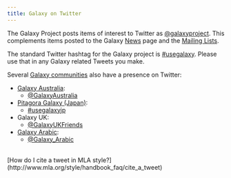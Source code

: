 ```yaml
---
title: Galaxy on Twitter
---
```

The Galaxy Project posts items of interest to Twitter as [@galaxyproject](https://twitter.com/galaxyproject).  This complements items posted to the Galaxy [News](/src/news/index.md) page and the [Mailing Lists](/src/mailing-lists/index.md).

The standard Twitter hashtag for the Galaxy project is [#usegalaxy](http://twitter.com/search/%23usegalaxy).  Please use that in any Galaxy related Tweets you make.

Several [Galaxy communities](/src/community/index.md) also have a presence on Twitter:

 * [Galaxy Australia](https://www.embl-abr.org.au/galaxyaustralia/):
    * [@GalaxyAustralia](http://twitter.com/galaxyaustralia)
 * [Pitagora Galaxy (Japan)](http://www.pitagora-galaxy.org/):
    * [#usegalaxyjp](https://twitter.com/hashtag/usegalaxyjp)
 * Galaxy UK:
    * [@GalaxyUKFriends](http://twitter.com/galaxyukfriends)
 * [Galaxy Arabic](https://ar.wikipedia.org/wiki/%D9%85%D8%B4%D8%B1%D9%88%D8%B9_%D8%AC%D8%A7%D9%84%D8%A7%D9%83%D8%B3%D9%8A_%D8%A7%D9%84%D8%B9%D8%B1%D8%A8%D9%8A%D8%A9):
    * [@Galaxy_Arabic](https://twitter.com/Galaxy_Arabic)

<br />
[How do I cite a tweet in MLA style?](http://www.mla.org/style/handbook_faq/cite_a_tweet)
